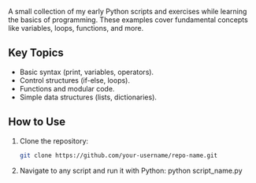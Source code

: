 A small collection of my early Python scripts and exercises while learning the basics of programming. These examples cover fundamental concepts like variables, loops, functions, and more.  

## Key Topics  
- Basic syntax (print, variables, operators).  
- Control structures (if-else, loops).  
- Functions and modular code.  
- Simple data structures (lists, dictionaries).  

## How to Use  
1. Clone the repository:  
   ```bash  
   git clone https://github.com/your-username/repo-name.git

2. Navigate to any script and run it with Python:
    python script_name.py
